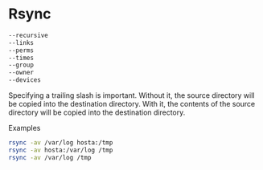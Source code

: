 # Rsync

```bash
--recursive
--links
--perms
--times
--group
--owner
--devices
```

Specifying a trailing slash is important. Without it, the source directory will be copied into the destination directory. With it, the contents of the source directory will be copied into the destination directory.


Examples
```bash
rsync -av /var/log hosta:/tmp
rsync -av hosta:/var/log /tmp
rsync -av /var/log /tmp
```